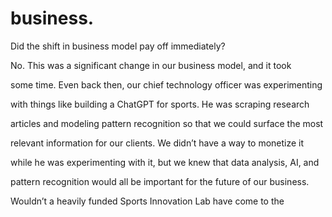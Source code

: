 # business.

Did the shift in business model pay off immediately?

No. This was a significant change in our business model, and it took

some time. Even back then, our chief technology officer was experimenting

with things like building a ChatGPT for sports. He was scraping research

articles and modeling pattern recognition so that we could surface the most

relevant information for our clients. We didn’t have a way to monetize it

while he was experimenting with it, but we knew that data analysis, AI, and

pattern recognition would all be important for the future of our business.

Wouldn’t a heavily funded Sports Innovation Lab have come to the